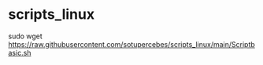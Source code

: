 # scripts_linux

sudo wget https://raw.githubusercontent.com/sotupercebes/scripts_linux/main/Scriptbasic.sh

